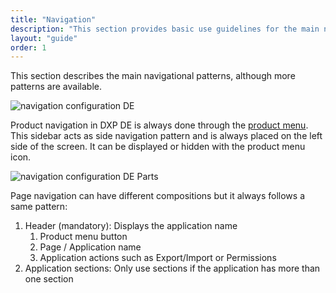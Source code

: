 ```yaml
---
title: "Navigation"
description: "This section provides basic use guidelines for the main navigation patterns of the system."
layout: "guide"
order: 1
---
```

This section describes the main navigational patterns, although more patterns are available.

![navigation configuration DE](/lexicon/images/Navigation.jpg)

Product navigation in DXP DE is always done through the [product menu](../Sidebar/product_menu.html). This sidebar acts as side navigation pattern and is always placed on the left side of the screen. It can be displayed or hidden with the product menu icon.

![navigation configuration DE Parts](/lexicon/images/NavigationParts.jpg)

Page navigation can have different compositions but it always follows a same pattern:

1. Header (mandatory): Displays the application name
	1. Product menu button
	2. Page / Application name
	3. Application actions such as Export/Import or Permissions
2. Application sections: Only use sections if the application has more than one section